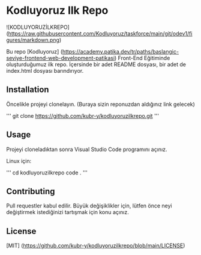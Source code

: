 
# Kodluyoruz Ilk Repo

![KODLUYORUZİLKREPO] (https://raw.githubusercontent.com/Kodluyoruz/taskforce/main/git/odev1/figures/markdown.png)

Bu repo [Kodluyoruz] (https://academy.patika.dev/tr/paths/baslangic-seviye-frontend-web-development-patikasi) Front-End Eğitiminde oluşturduğumuz ilk repo. İçersinde bir adet README dosyası, bir adet de index.html dosyası barındırıyor. 

## Installation

Öncelikle projeyi clonelayın. (Buraya sizin reponuzdan aldığınız link gelecek)

'''
    git clone https://github.com/kubr-y/kodluyoruzilkrepo.git
'''

## Usage

Projeyi cloneladıktan sonra Visual Studio Code programını açınız.

Linux için:

'''
  cd kodluyoruzilkrepo 
  code .
'''

## Contributing 

Pull requestler kabul edilir. Büyük değişiklikler için, lütfen önce neyi değiştirmek istediğinizi tartışmak için konu açınız.

## License

[MIT] (https://github.com/kubr-y/kodluyoruzilkrepo/blob/main/LICENSE)